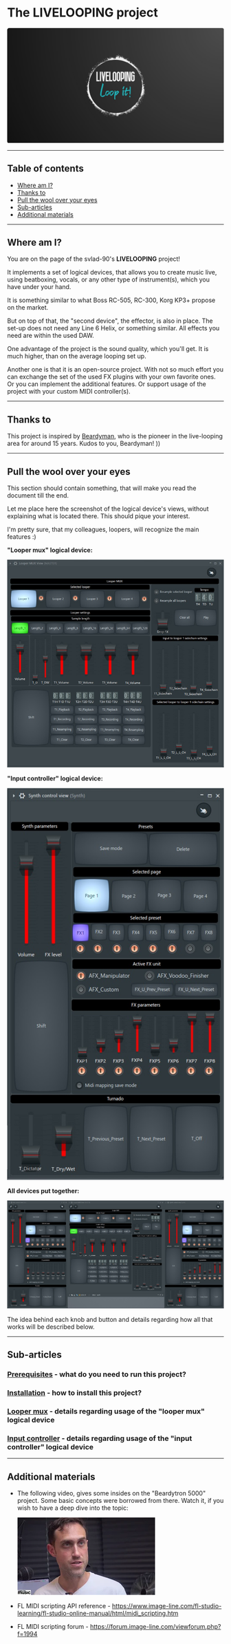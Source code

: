 # The LIVELOOPING project

![Logo](./md/misc/logo.jpg)

----

## Table of contents

- [Where am I?](#where-am-i)
- [Thanks to](#thanks-to)
- [Pull the wool over your eyes](#pull-the-wool-in-your-eyes)
- [Sub-articles](#sub-articles)
- [Additional materials](#additional-materials)

----

## Where am I?

You are on the page of the svlad-90's **LIVELOOPING** project!

It implements a set of logical devices, that allows you to create music live, using beatboxing, vocals, or any other type of instrument(s), which you have under your hand.

It is something similar to what Boss RC-505, RC-300, Korg KP3+ propose on the market.

But on top of that, the "second device", the effector, is also in place. The set-up does not need any Line 6 Helix, or something similar. All effects you need are within the used DAW.

One advantage of the project is the sound quality, which you'll get. It is much higher, than on the average looping set up.

Another one is that it is an open-source project. With not so much effort you can exchange the set of the used FX plugins with your own favorite ones. Or you can implement the additional features. Or support usage of the project with your custom MIDI controller(s).

----

## Thanks to

This project is inspired by [Beardyman](https://www.beardyman.co.uk/), who is the pioneer in the live-looping area for around 15 years. Kudos to you, Beardyman! ))

----

## Pull the wool over your eyes

This section should contain something, that will make you read the document till the end. 

Let me place here the screenshot of the logical device's views, without explaining what is located there. This should pique your interest.

I'm pretty sure, that my colleagues, loopers, will recognize the main features :)

**"Looper mux" logical device:**

![Looper mux logical device](./md/screenshots/looper-mux.jpg)

**"Input controller" logical device:**

![Input controller logical device](./md/screenshots/input-controller.jpg)

**All devices put together:**

![All devices together](./md/screenshots/working-area.jpg)

The idea behind each knob and button and details regarding how all that works will be described below.

----

## Sub-articles

### [Prerequisites](./md/prerequisites/prerequisites.md) - what do you need to run this project?
### [Installation](./md/installation/installation.md) - how to install this project?
### [Looper mux](./md/looper-mux/looper-mux.md) - details regarding usage of the "looper mux" logical device
### [Input controller](./md/input-controller/input-controller.md) - details regarding usage of the "input controller" logical device

----

## Additional materials

- The following video, gives some insides on the "Beardytron 5000" project. Some basic concepts were borrowed from there. Watch it, if you wish to have a deep dive into the topic:

  [![Beardytron 5000](./md/misc/mqdefault_6s.webp)](https://www.youtube.com/watch?v=atViS0jukHw "Beardytron 5000")

- FL MIDI scripting API reference - https://www.image-line.com/fl-studio-learning/fl-studio-online-manual/html/midi_scripting.htm
- FL MIDI scripting forum - https://forum.image-line.com/viewforum.php?f=1994